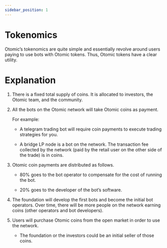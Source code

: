 ```yaml
---
sidebar_position: 1
---
```

# Tokenomics
Otomic’s tokenomics are quite simple and essentially revolve around users paying to use bots with Otomic tokens. Thus, Otomic tokens have a clear utility.


# Explanation
1. There is a fixed total supply of coins. It is allocated to investors, the Otomic team, and the community.

2. All the bots on the Otomic network will take Otomic coins as payment.

    For example:

    - A telegram trading bot will require coin payments to execute trading strategies for you.

    - A bridge LP node is a bot on the network. The transaction fee collected by the network (paid by the retail user on the other side of the trade) is in coins.

3. Otomic coin payments are distributed as follows.

    - 80% goes to the bot operator to compensate for the cost of running the bot.

    - 20% goes to the developer of the bot’s software.

4. The foundation will develop the first bots and become the initial bot operators. Over time, there will be more people on the network earning coins (other operators and bot developers).

5. Users will purchase Otomic coins from the open market in order to use the network.

    - The foundation or the investors could be an initial seller of those coins.
